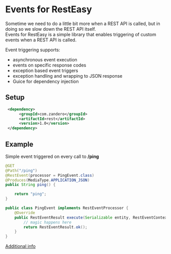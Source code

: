 # Events for RestEasy 
Sometime we need to do a little bit more when a REST API is called, but in doing so we slow down the REST API itself.  
Events for RestEasy is a simple library that enables triggering of custom events when a REST API is called.


Event triggering supports:
* asynchronous event execution
* events on specific response codes
* exception based event triggers 
* exception handling and wrapping to JSON response
* Guice for dependency injection

## Setup
```xml
 <dependency>      
      <groupId>com.zandero</groupId>      
      <artifactId>rest</artifactId>      
      <version>1.0</version>      
 </dependency>
 ```
 
## Example
Simple event triggered on every call to **/ping**
 
```java
@GET
@Path("/ping")
@RestEvent(processor = PingEvent.class)
@Produces(MediaType.APPLICATION_JSON)
public String ping() {

    return "ping";
}
```

```java
public class PingEvent implements RestEventProcessor {
    @Override
    public RestEventResult execute(Serializable entity, RestEventContext context) throws Exception {
        // magic happens here
        return RestEventResult.ok();
    }
}
```

[Additional info](https://github.com/zandero/rest/wiki/Home)
